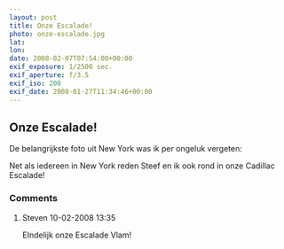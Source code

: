 ```yaml
---
layout: post
title: Onze Escalade!
photo: onze-escalade.jpg
lat: 
lon: 
date: 2008-02-07T07:54:00+00:00
exif_exposure: 1/2500 sec.
exif_aperture: f/3.5
exif_iso: 200
exif_date: 2008-01-27T11:34:46+00:00
---
```


## Onze Escalade!

<p>De belangrijkste foto uit New York was ik per ongeluk vergeten:</p>
<p>Net als iedereen in New York reden Steef en ik ook rond in onze Cadillac Escalade!</p>

<h3>Comments</h3>
<ol id="comments">
  <li>
    <span class="name">Steven</span>
    <span class="date">10-02-2008 13:35</span>
    <p>EIndelijk onze Escalade
Vlam!</p>
  </li>
</ol>
